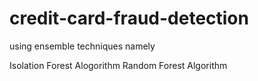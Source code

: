 # credit-card-fraud-detection

using ensemble techniques namely

Isolation Forest Alogorithm
Random Forest Algorithm
